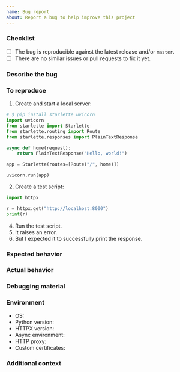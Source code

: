 ```yaml
---
name: Bug report
about: Report a bug to help improve this project
---
```


### Checklist

<!-- Please make sure you check all these items before submitting your bug report. -->

- [ ] The bug is reproducible against the latest release and/or `master`.
- [ ] There are no similar issues or pull requests to fix it yet.

### Describe the bug

<!-- A clear and concise description of what the bug is. -->

### To reproduce

<!-- Provide a *minimal* example with steps to reproduce the bug locally.

If you are requesting an external host, please try to setup a local server that allows reproducing the issue.

An example is provided below, feel free to adapt it to your needs. -->

1. Create and start a local server:

```python
# $ pip install starlette uvicorn
import uvicorn
from starlette import Starlette
from starlette.routing import Route
from starlette.responses import PlainTextResponse

async def home(request):
    return PlainTextResponse("Hello, world!")

app = Starlette(routes=[Route("/", home)])

uvicorn.run(app)
```

2. Create a test script:

```python
import httpx

r = httpx.get("http://localhost:8000")
print(r)
```

4. Run the test script.
5. It raises an error.
6. But I expected it to successfully print the response.

### Expected behavior

<!-- A clear and concise description of what you expected to happen. -->

### Actual behavior

<!-- A clear and concise description of what actually happens. -->

### Debugging material

<!-- Any tracebacks, screenshots, etc. that can help understanding the problem.

NOTE:
- Please list tracebacks in full (don't truncate them).
- If relevant, consider turning on DEBUG or TRACE logs for additional details (see https://www.python-httpx.org/environment_variables/#httpx_log_level).
- Consider using `<details>` to make tracebacks/logs collapsible if they're very large (see https://gist.github.com/ericclemmons/b146fe5da72ca1f706b2ef72a20ac39d).
-->

### Environment

- OS: <!-- eg Linux/Windows/macOS. -->
- Python version: <!-- eg 3.8.2 (get it with `$ python -V`). -->
- HTTPX version: <!-- eg 0.12.0 (get it with `$ pip show httpx`). -->
- Async environment: <!-- eg asyncio/trio. If using asyncio, include whether the bug reproduces on trio (and vice versa). -->
- HTTP proxy: <!-- yes/no, if yes please try reproducing without it. -->
- Custom certificates: <!-- yes/no, if yes please try reproducing without them. If the bug is related to SSL/TLS, you can setup HTTPS on a local server using these instructions: https://www.python-httpx.org/advanced/#making-https-requests-to-a-local-server. -->

### Additional context

<!-- Any additional information that can help understanding the problem.

Eg. linked issues, or a description of what you were trying to achieve. -->
